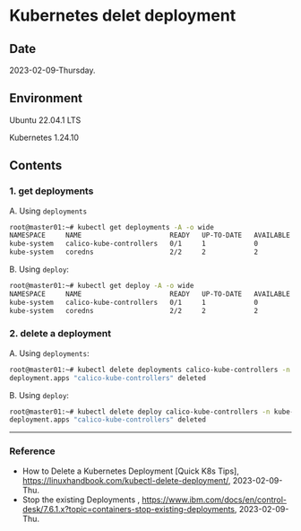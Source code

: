 # Kubernetes delet deployment

## Date

2023-02-09-Thursday.

## Environment

Ubuntu 22.04.1 LTS

Kubernetes 1.24.10

## Contents

### 1. get deployments

A. Using `deployments`

```Bash
root@master01:~# kubectl get deployments -A -o wide
NAMESPACE     NAME                      READY   UP-TO-DATE   AVAILABLE   AGE   CONTAINERS                IMAGES                                      SELECTOR
kube-system   calico-kube-controllers   0/1     1            0           2d    calico-kube-controllers   docker.io/calico/kube-controllers:v3.25.0   k8s-app=calico-kube-controllers
kube-system   coredns                   2/2     2            2           2d    coredns                   registry.k8s.io/coredns/coredns:v1.8.6      k8s-app=kube-dns
```

B. Using `deploy`:

```Bash
root@master01:~# kubectl get deploy -A -o wide
NAMESPACE     NAME                      READY   UP-TO-DATE   AVAILABLE   AGE   CONTAINERS                IMAGES                                      SELECTOR
kube-system   calico-kube-controllers   0/1     1            0           2d    calico-kube-controllers   docker.io/calico/kube-controllers:v3.25.0   k8s-app=calico-kube-controllers
kube-system   coredns                   2/2     2            2           2d    coredns                   registry.k8s.io/coredns/coredns:v1.8.6      k8s-app=kube-dns
```

### 2. delete a deployment

A. Using `deployments`:

```Bash
root@master01:~# kubectl delete deployments calico-kube-controllers -n kube-system
deployment.apps "calico-kube-controllers" deleted
```

B. Using `deploy`:

```Bash
root@master01:~# kubectl delete deploy calico-kube-controllers -n kube-system
deployment.apps "calico-kube-controllers" deleted
```

---
### Reference
- How to Delete a Kubernetes Deployment [Quick K8s Tips], https://linuxhandbook.com/kubectl-delete-deployment/, 2023-02-09-Thu.
- Stop the existing Deployments
, https://www.ibm.com/docs/en/control-desk/7.6.1.x?topic=containers-stop-existing-deployments, 2023-02-09-Thu.
